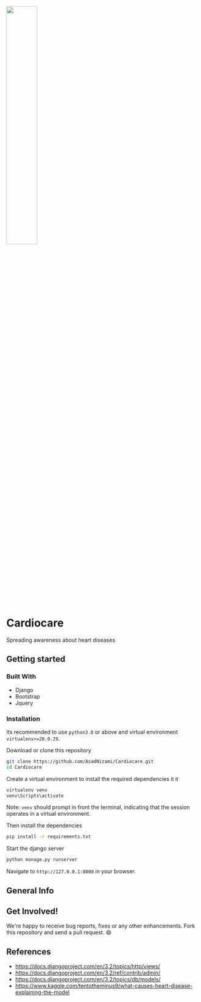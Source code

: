 <img src="./static/app/base/Logo.png" width="40%">

# Cardiocare
Spreading awareness about heart diseases

## Getting started

### Built With
* Django
* Bootstrap
* Jquery

### Installation
Its recommended to use `python3.8` or above and virtual environment `virtualenv>=20.0.29`.

Download or clone this repository

```bash
git clone https://github.com/AsadNizami/Cardiocare.git
cd Cardiocare
``` 
Create a virtual environment to install the required dependencies it it
```bash
virtualenv venv
venv\Scripts\activate
```
Note: `venv` should prompt in front the terminal, indicating that the session operates in a virtual environment.

Then install the dependencies
```bash
pip install -r requirements.txt
```

Start the django server
```bash
python manage.py runserver
```
Navigate to `http://127.0.0.1:8000` in your browser.

## General Info


## Get Involved!
We're happy to receive bug reports, fixes or any other enhancements.
Fork this repository and send a pull request. :smile:

## References
* https://docs.djangoproject.com/en/3.2/topics/http/views/
* https://docs.djangoproject.com/en/3.2/ref/contrib/admin/
* https://docs.djangoproject.com/en/3.2/topics/db/models/
* https://www.kaggle.com/tentotheminus9/what-causes-heart-disease-explaining-the-model
